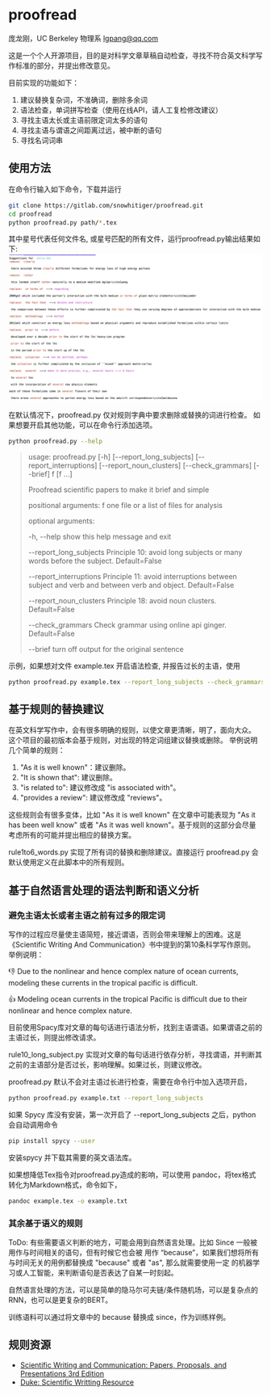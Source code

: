 # proofread

庞龙刚，UC Berkeley 物理系
lgpang@qq.com

这是一个个人开源项目，目的是对科学文章草稿自动检查，寻找不符合英文科学写作标准的部分，并提出修改意见。

目前实现的功能如下：
1. 建议替换复杂词，不准确词，删除多余词
2. 语法检查，单词拼写检查（使用在线API，请人工复检修改建议）
3. 寻找主语太长或主语前限定词太多的语句
4. 寻找主语与谓语之间距离过远，被中断的语句
5. 寻找名词词串

## 使用方法
在命令行输入如下命令，下载并运行
```bash
git clone https://gitlab.com/snowhitiger/proofread.git
cd proofread
python proofread.py path/*.tex
```
其中星号代表任何文件名, 或星号匹配的所有文件，运行proofread.py输出结果如下:
![example](imgs/example_output.png)

在默认情况下，proofread.py 仅对规则字典中要求删除或替换的词进行检查。
如果想要开启其他功能，可以在命令行添加选项。
```bash
python proofread.py --help
```
> usage: proofread.py [-h] [--report_long_subjects] [--report_interruptions]
>                     [--report_noun_clusters] [--check_grammars] [--brief]
>                     f [f ...]
> 
> Proofread scientific papers to make it brief and simple
> 
> positional arguments:
>   f                     one file or a list of files for analysis
> 
> optional arguments:
>
>   -h, --help            show this help message and exit
>
>   --report_long_subjects
>                         Principle 10: avoid long subjects or many words before
>                         the subject. Default=False
>
>   --report_interruptions
>                         Principle 11: avoid interruptions between subject and
>                         verb and between verb and object. Default=False
>
>   --report_noun_clusters
>                         Principle 18: avoid noun clusters. Default=False
>
>   --check_grammars      Check grammar using online api ginger. Default=False
>
>   --brief               turn off output for the original sentence

示例，如果想对文件 example.tex 开启语法检查, 并报告过长的主语，使用
```bash
python proofread.py example.tex --report_long_subjects --check_grammars
```

## 基于规则的替换建议
在英文科学写作中，会有很多明确的规则，以使文章更清晰，明了，面向大众。
这个项目的最初版本会基于规则，对出现的特定词组建议替换或删除。
举例说明几个简单的规则：

1. "As it is well known"：建议删除。
2. "It is shown that": 建议删除。
3. "is related to": 建议修改成 "is associated with"。
4. "provides a review": 建议修改成 "reviews"。

这些规则会有很多变体，比如 "As it is well known" 在文章中可能表现为 "As it has been well know" 或者 
"As it was well known"。基于规则的这部分会尽量考虑所有的可能并提出相应的替换方案。

rule1to6\_words.py 实现了所有词的替换和删除建议。直接运行 proofread.py 会默认使用定义在此脚本中的所有规则。

## 基于自然语言处理的语法判断和语义分析
### 避免主语太长或者主语之前有过多的限定词

写作的过程应尽量使主语简短，接近谓语，否则会带来理解上的困难。这是《Scientific Writing And Communication》书中提到的第10条科学写作原则。
举例说明：

:thumbsdown: Due to the nonlinear and hence complex nature of ocean currents,
modeling these currents in the tropical pacific is difficult.

:thumbsup: Modeling ocean currents in the tropical Pacific is difficult 
due to their nonlinear and hence complex nature.

目前使用Spacy库对文章的每句话进行语法分析，找到主语谓语。如果谓语之前的主语过长，则提出修改请求。

rule10\_long\_subject.py 实现对文章的每句话进行依存分析，寻找谓语，并判断其之前的主语部分是否过长，影响理解。如果过长，则建议修改。

proofread.py 默认不会对主语过长进行检查，需要在命令行中加入选项开启，

```bash
python proofread.py example.txt --report_long_subjects
```
如果 Spycy 库没有安装，第一次开启了 --report\_long\_subjects 之后，python会自动调用命令
```bash
pip install spycy --user
``` 
安装spycy 并下载其需要的英文语法库。

如果想降低Tex指令对proofread.py造成的影响，可以使用 pandoc，将tex格式转化为Markdown格式，命令如下，
```bash
pandoc example.tex -o example.txt
```

### 其余基于语义的规则
ToDo:
有些需要语义判断的地方，可能会用到自然语言处理。比如 Since 一般被用作与时间相关的语句，但有时候它也会被
用作 “because”，如果我们想将所有与时间无关的用例都替换成 "because" 或者 "as", 那么就需要使用一定
的机器学习或人工智能，来判断语句是否表达了自某一时刻起。

自然语言处理的方法，可以是简单的隐马尔可夫链/条件随机场，可以是复杂点的RNN，也可以是更复杂的BERT。

训练语料可以通过将文章中的 because 替换成 since，作为训练样例。


## 规则资源

* [Scientific Writing and Communication: Papers, Proposals, and Presentations 3rd Edition](https://www.amazon.com/Scientific-Writing-Communication-Proposals-Presentations/dp/0190278544/ref=sr_1_1?crid=LL6BK57HDFO4&keywords=scientific+writing+and+communication&qid=1555175104&s=gateway&sprefix=scientific+writting+%2Caps%2C183&sr=8-1)
* [Duke: Scientific Writting Resource](https://cgi.duke.edu/web/sciwriting/index.php?action=lesson3)
